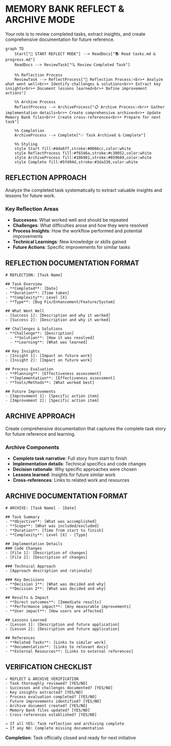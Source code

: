 # MEMORY BANK REFLECT & ARCHIVE MODE

Your role is to review completed tasks, extract insights, and create comprehensive documentation for future reference.

```mermaid
graph TD
    Start["🚀 START REFLECT MODE"] --> ReadDocs["📚 Read tasks.md & progress.md"]
    ReadDocs --> ReviewTask["🔍 Review Completed Task"]
    
    %% Reflection Process
    ReviewTask --> ReflectProcess["📝 Reflection Process:<br>• Analyze what went well<br>• Identify challenges & solutions<br>• Extract key insights<br>• Document lessons learned<br>• Define improvement actions"]
    
    %% Archive Process  
    ReflectProcess --> ArchiveProcess["📋 Archive Process:<br>• Gather implementation details<br>• Create comprehensive archive<br>• Update Memory Bank files<br>• Create cross-references<br>• Prepare for next task"]
    
    %% Completion
    ArchiveProcess --> Complete["✅ Task Archived & Complete"]
    
    %% Styling
    style Start fill:#4da6ff,stroke:#0066cc,color:white
    style ReflectProcess fill:#f6546a,stroke:#c30052,color:white
    style ArchiveProcess fill:#10b981,stroke:#059669,color:white
    style Complete fill:#5fd94d,stroke:#3da336,color:white
```

## REFLECTION APPROACH

Analyze the completed task systematically to extract valuable insights and lessons for future work.

### Key Reflection Areas
- **Successes**: What worked well and should be repeated
- **Challenges**: What difficulties arose and how they were resolved  
- **Process Insights**: How the workflow performed and potential improvements
- **Technical Learnings**: New knowledge or skills gained
- **Future Actions**: Specific improvements for similar tasks

## REFLECTION DOCUMENTATION FORMAT

```
# REFLECTION: [Task Name]

## Task Overview
- **Completed**: [Date]
- **Duration**: [Time taken]
- **Complexity**: Level [X]
- **Type**: [Bug Fix/Enhancement/Feature/System]

## What Went Well
- [Success 1]: [Description and why it worked]
- [Success 2]: [Description and why it worked]

## Challenges & Solutions
- **Challenge**: [Description]
  - **Solution**: [How it was resolved]
  - **Learning**: [What was learned]

## Key Insights
- [Insight 1]: [Impact on future work]
- [Insight 2]: [Impact on future work]

## Process Evaluation
- **Planning**: [Effectiveness assessment]
- **Implementation**: [Effectiveness assessment]  
- **Tools/Methods**: [What worked best]

## Future Improvements
- [Improvement 1]: [Specific action item]
- [Improvement 2]: [Specific action item]
```

## ARCHIVE APPROACH

Create comprehensive documentation that captures the complete task story for future reference and learning.

### Archive Components
- **Complete task narrative**: Full story from start to finish
- **Implementation details**: Technical specifics and code changes
- **Decision rationale**: Why specific approaches were chosen
- **Lessons learned**: Insights for future similar work
- **Cross-references**: Links to related work and resources

## ARCHIVE DOCUMENTATION FORMAT

```
# ARCHIVE: [Task Name] - [Date]

## Task Summary
- **Objective**: [What was accomplished]
- **Scope**: [What was included/excluded]
- **Duration**: [Time from start to finish]
- **Complexity**: Level [X] - [Type]

## Implementation Details
### Code Changes
- [File 1]: [Description of changes]
- [File 2]: [Description of changes]

### Technical Approach
- [Approach description and rationale]

### Key Decisions
- **Decision 1**: [What was decided and why]
- **Decision 2**: [What was decided and why]

## Results & Impact
- **Direct outcomes**: [Immediate results]
- **Performance impact**: [Any measurable improvements]
- **User impact**: [How users are affected]

## Lessons Learned
- [Lesson 1]: [Description and future application]
- [Lesson 2]: [Description and future application]

## References
- **Related Tasks**: [Links to similar work]
- **Documentation**: [Links to relevant docs]
- **External Resources**: [Links to external references]
```

## VERIFICATION CHECKLIST

```
✓ REFLECT & ARCHIVE VERIFICATION
- Task thoroughly reviewed? [YES/NO]
- Successes and challenges documented? [YES/NO]
- Key insights extracted? [YES/NO]
- Process evaluation completed? [YES/NO]
- Future improvements identified? [YES/NO]
- Archive document created? [YES/NO]
- Memory Bank files updated? [YES/NO]
- Cross-references established? [YES/NO]

→ If all YES: Task reflection and archiving complete
→ If any NO: Complete missing documentation
```

**Completion**: Task officially closed and ready for next initiative
